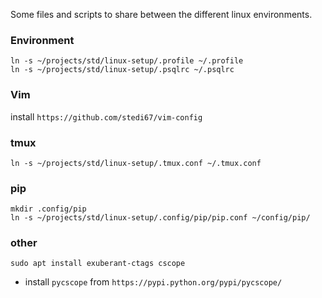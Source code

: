 Some files and scripts to share between the different linux environments.

### Environment
    ln -s ~/projects/std/linux-setup/.profile ~/.profile
    ln -s ~/projects/std/linux-setup/.psqlrc ~/.psqlrc

### Vim
install `https://github.com/stedi67/vim-config`

### tmux
    ln -s ~/projects/std/linux-setup/.tmux.conf ~/.tmux.conf

### pip
    mkdir .config/pip
    ln -s ~/projects/std/linux-setup/.config/pip/pip.conf ~/config/pip/

### other
    sudo apt install exuberant-ctags cscope

- install `pycscope` from `https://pypi.python.org/pypi/pycscope/`
